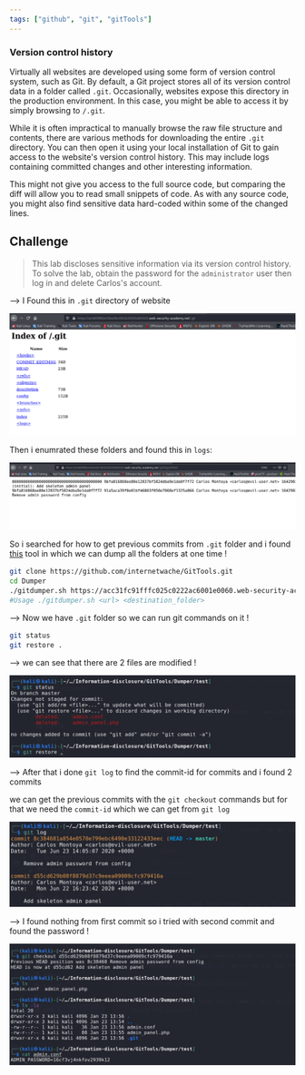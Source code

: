 ```yaml
---
tags: ["github", "git", "gitTools"]
---
```


### Version control history

Virtually all websites are developed using some form of version control system, such as Git. By default, a Git project stores all of its version control data in a folder called `.git`. Occasionally, websites expose this directory in the production environment. In this case, you might be able to access it by simply browsing to `/.git`.

While it is often impractical to manually browse the raw file structure and contents, there are various methods for downloading the entire `.git` directory. You can then open it using your local installation of Git to gain access to the website's version control history. This may include logs containing committed changes and other interesting information.

This might not give you access to the full source code, but comparing the diff will allow you to read small snippets of code. As with any source code, you might also find sensitive data hard-coded within some of the changed lines.

## Challenge

> This lab discloses sensitive information via its version control history. To solve the lab, obtain the password for the `administrator` user then log in and delete Carlos's account.

--> I Found this in `.git` directory of website

![](Attachments/Pastedimage20220123141709.png)

Then i enumrated these folders and found this in `logs`:

![](Attachments/Pastedimage20220123141843.png)

So i searched for how to get previous commits from `.git` folder and i found [this](https://github.com/internetwache/GitTools) tool in which we can dump all the folders at one time !

```bash
git clone https://github.com/internetwache/GitTools.git
cd Dumper
./gitdumper.sh https://acc31fc91fffc025c0222ac6001e0060.web-security-academy.net/.git/ test
#Usage ./gitdumper.sh <url> <destination_folder>
```

--> Now we have `.git` folder so we can run git commands on it !

```bash
git status
git restore .
```

--> we can see that there are 2 files are modified !

![](Attachments/Pastedimage20220123141103.png)

--> After that i done `git log` to find the commit-id for commits and i found 2 commits

we can get the previous commits with the `git checkout` commands but for that we need the `commit-id` which we can get from `git log`

![](Attachments/Pastedimage20220123141151.png)

--> I found nothing from first commit so i tried with second commit and found the password !

![](Attachments/Pastedimage20220123141339.png)
